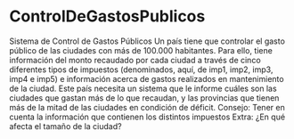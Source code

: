 # ControlDeGastosPublicos
Sistema de Control de Gastos Públicos
Un país tiene que controlar el gasto público de las ciudades con más de 100.000
habitantes. Para ello, tiene información del monto recaudado por cada ciudad a través de
cinco diferentes tipos de impuestos (denominados, aquí, de imp1, imp2, imp3, imp4 e
imp5) e información acerca de gastos realizados en mantenimiento de la ciudad. Este
país necesita un sistema que le informe cuáles son las ciudades que gastan más de lo
que recaudan, y las provincias que tienen más de la mitad de las ciudades en condición
de déficit.
Consejo: Tener en cuenta la información que contienen los distintos impuestos
Extra: ¿En qué afecta el tamaño de la ciudad?
